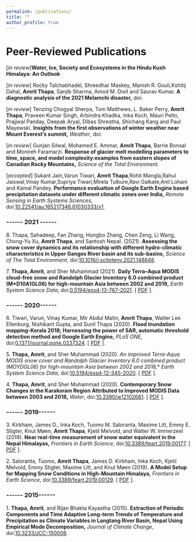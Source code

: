 ```yaml
---
permalink: /publications/
title: ""
author_profile: true
---
```


# Peer-Reviewed Publications

[_in review_]**Water, Ice, Society and Ecosystems in the Hindu Kush Himalaya: An Outlook**

[_in review_] Rocky Talchabhadel, Shreedhar Maskey, Manish R. Gouli,Kshitij Dahal,
**Amrit Thapa**, Sanjib Sharma, Amod M. Dixit and Saurav Kumar. **A diagnostic analysis of the 2021 Melamchi disaster,** doi:

[_in review_] Tenzing Chogyal Sherpa, Tom Matthews, L. Baker Perry, **Amrit Thapa**, Praveen Kumar Singh, Arbindra Khadka, Inka Koch, Mauri Pelto, Prajjwal Panday, Deepak Aryal, Dibas Shrestha, Shichang Kang and Paul Mayewski. **Insights from the first observations of winter weather near Mount Everest’s summit,** _Weather_, doi:

[_in review_] Gunjan Silwal, Mohamed E. Ammar, **Amrit Thapa**, Barrie Bonsal and  Monireh Faramarzi. **Response of glacier melt modelling parameters to time, space, and model complexity:examples from eastern slopes of Canadian Rocky Mountains,** _Science of the Total Environment_.

[_accepted_] Sukant Jain,Varun Tiwari, **Amrit Thapa**,Rohit Mangla,Rahul Jaiswal,Vinay Kumar,Supriya Tiwari,Mirela Tulbure,Ravi Galkate,Anil Lohani and Kamal Pandey.  **Performance evaluation of Google Earth Engine based precipitation datasets under different climatic zones over India,** _Remote Sensing in Earth Systems Sciences_, doi:[10.22541/au.165217346.61030333/v1](https://doi.org/10.22541/au.165217346.61030333/v1).

### ------ 2021 ------

8\. Thapa, Sahadeep, Fan Zhang, Hongbo Zhang, Chen Zeng, Li Wang, Chong-Yu Xu, **Amrit Thapa**, and Santosh Nepal. (2021). **Assessing the snow cover dynamics
and its relationship with different hydro-climatic characteristics in Upper Ganges River basin and its sub-basins,** _Science of The Total Environment_, doi:[10.1016/j.scitotenv.2021.148648](https://doi.org/10.1016/j.scitotenv.2021.148648).


7\. **Thapa, Amrit**, and Sher Muhammad (2021). **Daily Terra–Aqua MODIS cloud-free snow and Randolph Glacier Inventory 6.0 combined product (M*D10A1GL06) for high-mountain Asia between 2002 and 2019,** _Earth System Science Data_, doi:[0.5194/essd-13-767-2021](https://doi.org/0.5194/essd-13-767-2021). [ [PDF](https://amrit-thapa-2044.github.io/files/muhammad_and_thapa_2021.pdf) ].

### ------ 2020------

6\. Tiwari, Varun, Vinay Kumar, Mir Abdul Matin, **Amrit Thapa**, Walter Lee Ellenburg, Nishikant Gupta, and Sunil Thapa (2020). **Flood inundation mapping-Kerala 2018; Harnessing the power of SAR, automatic threshold detection method and Google Earth Engine,** _PLoS ONE_, doi:[0.1371/journal.pone.0237324](https://doi.org/0.1371/journal.pone.0237324). [ [PDF](https://amrit-thapa-2044.github.io/files/tiwari_et_al_2020.pdf) ].

5\. **Thapa, Amrit**, and Sher Muhammad (2020). **An improved Terra-Aqua MODIS snow cover and Randolph Glacier Inventory 6.0 combined product (MOYDGL06*) for high-mountain Asia between 2002 and 2018,** _Earth System Science Data_, doi:[10.5194/essd-12-345-2020](https://doi.org/10.5194/essd-12-345-2020). [ [PDF](https://amrit-thapa-2044.github.io/files/muhammad_and_thapa_2020.pdf) ].

4\. **Thapa, Amrit**, and Sher Muhammad (2020). **Contemporary Snow Changes in the Karakoram Region Attributed to Improved MODIS Data between 2003 and 2018,** _Water_, doi:[10.3390/w12102681](https://doi.org/10.3390/w12102681). [ [PDF](https://amrit-thapa-2044.github.io/files/Thapa_and_Muhammad_2020.pdf) ].

### ------ 2019------

3\. Kirkham, James D., Inka Koch, Tuomo M. Saloranta, Maxime Litt, Emmy E. Stigter, Knut Møen, **Amrit Thapa**, Kjetil Melvold, and Walter W. Immerzeel (2019). **Near real-time measurement of snow water equivalent in the Nepal Himalayas,** _Frontiers in Earth Science_, doi:[10.3389/feart.2019.00177](https://doi.org/10.3389/feart.2019.00177). [ [PDF](https://amrit-thapa-2044.github.io/files/kirkham_et_al_2019.pdf) ].

2\. Saloranta, Tuomo, **Amrit Thapa**, James D. Kirkham, Inka Koch, Kjetil Melvold, Emmy Stigter, Maxime Litt, and Knut Møen (2019). **A Model Setup for Mapping Snow Conditions in High-Mountain Himalaya,** _Frontiers in Earth Science_, doi:[10.3389/feart.2019.00129](https://doi.org/10.3389/feart.2019.00129). [ [PDF](https://amrit-thapa-2044.github.io/files/saloranta_et_al_2019.pdf) ].

### ------ 2015------
1\. **Thapa, Amrit**, and Rijan Bhakta Kayastha (2015). **Extraction of Periodic Components and Time Adaptive Long-term Trends of Temperature and Precipitation as Climate Variables in Langtang River Basin, Nepal Using Empirical Mode Decomposition,** _Journal of Climate Change_, doi:[10.3233/JCC-150008](https://doi.org/10.3233/JCC-150008).


